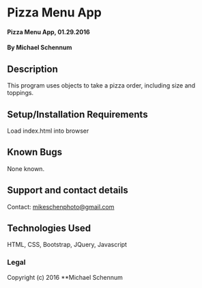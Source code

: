 # Pizza Menu App

#### Pizza Menu App, 01.29.2016

#### By Michael Schennum

## Description

This program uses objects to take a pizza order, including size and toppings.

## Setup/Installation Requirements

Load index.html into browser

## Known Bugs

None known.

## Support and contact details

Contact: mikeschenphoto@gmail.com

## Technologies Used
HTML,
CSS,
Bootstrap,
JQuery,
Javascript

### Legal
Copyright (c) 2016 **Michael Schennum
